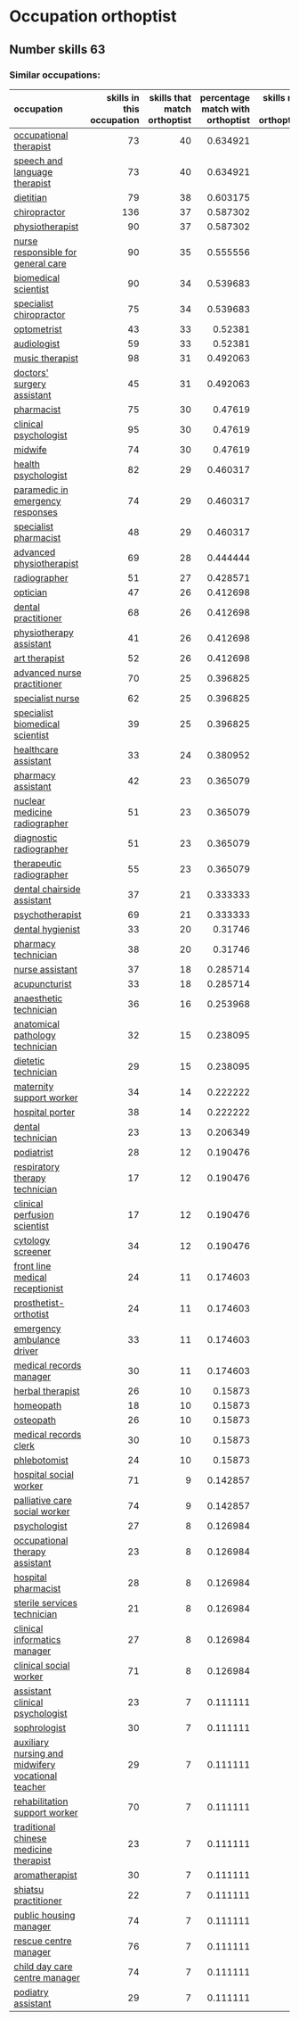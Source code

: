 # Occupation orthoptist
## Number skills 63
### Similar occupations:
| occupation                                                                                                  |   skills in this occupation |   skills that match orthoptist |   percentage match with orthoptist |   skills not in orthoptist |
|:------------------------------------------------------------------------------------------------------------|----------------------------:|-------------------------------:|-----------------------------------:|---------------------------:|
| [occupational therapist](occupational_therapist.md)                                                         |                          73 |                             40 |                           0.634921 |                         33 |
| [speech and language therapist](speech_and_language_therapist.md)                                           |                          73 |                             40 |                           0.634921 |                         33 |
| [dietitian](dietitian.md)                                                                                   |                          79 |                             38 |                           0.603175 |                         41 |
| [chiropractor](chiropractor.md)                                                                             |                         136 |                             37 |                           0.587302 |                         99 |
| [physiotherapist](physiotherapist.md)                                                                       |                          90 |                             37 |                           0.587302 |                         53 |
| [nurse responsible for general care](nurse_responsible_for_general_care.md)                                 |                          90 |                             35 |                           0.555556 |                         55 |
| [biomedical scientist](biomedical_scientist.md)                                                             |                          90 |                             34 |                           0.539683 |                         56 |
| [specialist chiropractor](specialist_chiropractor.md)                                                       |                          75 |                             34 |                           0.539683 |                         41 |
| [optometrist](optometrist.md)                                                                               |                          43 |                             33 |                           0.52381  |                         10 |
| [audiologist](audiologist.md)                                                                               |                          59 |                             33 |                           0.52381  |                         26 |
| [music therapist](music_therapist.md)                                                                       |                          98 |                             31 |                           0.492063 |                         67 |
| [doctors' surgery assistant](doctors'_surgery_assistant.md)                                                 |                          45 |                             31 |                           0.492063 |                         14 |
| [pharmacist](pharmacist.md)                                                                                 |                          75 |                             30 |                           0.47619  |                         45 |
| [clinical psychologist](clinical_psychologist.md)                                                           |                          95 |                             30 |                           0.47619  |                         65 |
| [midwife](midwife.md)                                                                                       |                          74 |                             30 |                           0.47619  |                         44 |
| [health psychologist](health_psychologist.md)                                                               |                          82 |                             29 |                           0.460317 |                         53 |
| [paramedic in emergency responses](paramedic_in_emergency_responses.md)                                     |                          74 |                             29 |                           0.460317 |                         45 |
| [specialist pharmacist](specialist_pharmacist.md)                                                           |                          48 |                             29 |                           0.460317 |                         19 |
| [advanced physiotherapist](advanced_physiotherapist.md)                                                     |                          69 |                             28 |                           0.444444 |                         41 |
| [radiographer](radiographer.md)                                                                             |                          51 |                             27 |                           0.428571 |                         24 |
| [optician](optician.md)                                                                                     |                          47 |                             26 |                           0.412698 |                         21 |
| [dental practitioner](dental_practitioner.md)                                                               |                          68 |                             26 |                           0.412698 |                         42 |
| [physiotherapy assistant](physiotherapy_assistant.md)                                                       |                          41 |                             26 |                           0.412698 |                         15 |
| [art therapist](art_therapist.md)                                                                           |                          52 |                             26 |                           0.412698 |                         26 |
| [advanced nurse practitioner](advanced_nurse_practitioner.md)                                               |                          70 |                             25 |                           0.396825 |                         45 |
| [specialist nurse](specialist_nurse.md)                                                                     |                          62 |                             25 |                           0.396825 |                         37 |
| [specialist biomedical scientist](specialist_biomedical_scientist.md)                                       |                          39 |                             25 |                           0.396825 |                         14 |
| [healthcare assistant](healthcare_assistant.md)                                                             |                          33 |                             24 |                           0.380952 |                          9 |
| [pharmacy assistant](pharmacy_assistant.md)                                                                 |                          42 |                             23 |                           0.365079 |                         19 |
| [nuclear medicine radiographer](nuclear_medicine_radiographer.md)                                           |                          51 |                             23 |                           0.365079 |                         28 |
| [diagnostic radiographer](diagnostic_radiographer.md)                                                       |                          51 |                             23 |                           0.365079 |                         28 |
| [therapeutic radiographer](therapeutic_radiographer.md)                                                     |                          55 |                             23 |                           0.365079 |                         32 |
| [dental chairside assistant](dental_chairside_assistant.md)                                                 |                          37 |                             21 |                           0.333333 |                         16 |
| [psychotherapist](psychotherapist.md)                                                                       |                          69 |                             21 |                           0.333333 |                         48 |
| [dental hygienist](dental_hygienist.md)                                                                     |                          33 |                             20 |                           0.31746  |                         13 |
| [pharmacy technician](pharmacy_technician.md)                                                               |                          38 |                             20 |                           0.31746  |                         18 |
| [nurse assistant](nurse_assistant.md)                                                                       |                          37 |                             18 |                           0.285714 |                         19 |
| [acupuncturist](acupuncturist.md)                                                                           |                          33 |                             18 |                           0.285714 |                         15 |
| [anaesthetic technician](anaesthetic_technician.md)                                                         |                          36 |                             16 |                           0.253968 |                         20 |
| [anatomical pathology technician](anatomical_pathology_technician.md)                                       |                          32 |                             15 |                           0.238095 |                         17 |
| [dietetic technician](dietetic_technician.md)                                                               |                          29 |                             15 |                           0.238095 |                         14 |
| [maternity support worker](maternity_support_worker.md)                                                     |                          34 |                             14 |                           0.222222 |                         20 |
| [hospital porter](hospital_porter.md)                                                                       |                          38 |                             14 |                           0.222222 |                         24 |
| [dental technician](dental_technician.md)                                                                   |                          23 |                             13 |                           0.206349 |                         10 |
| [podiatrist](podiatrist.md)                                                                                 |                          28 |                             12 |                           0.190476 |                         16 |
| [respiratory therapy technician](respiratory_therapy_technician.md)                                         |                          17 |                             12 |                           0.190476 |                          5 |
| [clinical perfusion scientist](clinical_perfusion_scientist.md)                                             |                          17 |                             12 |                           0.190476 |                          5 |
| [cytology screener](cytology_screener.md)                                                                   |                          34 |                             12 |                           0.190476 |                         22 |
| [front line medical receptionist](front_line_medical_receptionist.md)                                       |                          24 |                             11 |                           0.174603 |                         13 |
| [prosthetist-orthotist](prosthetist-orthotist.md)                                                           |                          24 |                             11 |                           0.174603 |                         13 |
| [emergency ambulance driver](emergency_ambulance_driver.md)                                                 |                          33 |                             11 |                           0.174603 |                         22 |
| [medical records manager](medical_records_manager.md)                                                       |                          30 |                             11 |                           0.174603 |                         19 |
| [herbal therapist](herbal_therapist.md)                                                                     |                          26 |                             10 |                           0.15873  |                         16 |
| [homeopath](homeopath.md)                                                                                   |                          18 |                             10 |                           0.15873  |                          8 |
| [osteopath](osteopath.md)                                                                                   |                          26 |                             10 |                           0.15873  |                         16 |
| [medical records clerk](medical_records_clerk.md)                                                           |                          30 |                             10 |                           0.15873  |                         20 |
| [phlebotomist](phlebotomist.md)                                                                             |                          24 |                             10 |                           0.15873  |                         14 |
| [hospital social worker](hospital_social_worker.md)                                                         |                          71 |                              9 |                           0.142857 |                         62 |
| [palliative care social worker](palliative_care_social_worker.md)                                           |                          74 |                              9 |                           0.142857 |                         65 |
| [psychologist](psychologist.md)                                                                             |                          27 |                              8 |                           0.126984 |                         19 |
| [occupational therapy assistant](occupational_therapy_assistant.md)                                         |                          23 |                              8 |                           0.126984 |                         15 |
| [hospital pharmacist](hospital_pharmacist.md)                                                               |                          28 |                              8 |                           0.126984 |                         20 |
| [sterile services technician](sterile_services_technician.md)                                               |                          21 |                              8 |                           0.126984 |                         13 |
| [clinical informatics manager](clinical_informatics_manager.md)                                             |                          27 |                              8 |                           0.126984 |                         19 |
| [clinical social worker](clinical_social_worker.md)                                                         |                          71 |                              8 |                           0.126984 |                         63 |
| [assistant clinical psychologist](assistant_clinical_psychologist.md)                                       |                          23 |                              7 |                           0.111111 |                         16 |
| [sophrologist](sophrologist.md)                                                                             |                          30 |                              7 |                           0.111111 |                         23 |
| [auxiliary nursing and midwifery vocational teacher](auxiliary_nursing_and_midwifery_vocational_teacher.md) |                          29 |                              7 |                           0.111111 |                         22 |
| [rehabilitation support worker](rehabilitation_support_worker.md)                                           |                          70 |                              7 |                           0.111111 |                         63 |
| [traditional chinese medicine therapist](traditional_chinese_medicine_therapist.md)                         |                          23 |                              7 |                           0.111111 |                         16 |
| [aromatherapist](aromatherapist.md)                                                                         |                          30 |                              7 |                           0.111111 |                         23 |
| [shiatsu practitioner](shiatsu_practitioner.md)                                                             |                          22 |                              7 |                           0.111111 |                         15 |
| [public housing manager](public_housing_manager.md)                                                         |                          74 |                              7 |                           0.111111 |                         67 |
| [rescue centre manager](rescue_centre_manager.md)                                                           |                          76 |                              7 |                           0.111111 |                         69 |
| [child day care centre manager](child_day_care_centre_manager.md)                                           |                          74 |                              7 |                           0.111111 |                         67 |
| [podiatry assistant](podiatry_assistant.md)                                                                 |                          29 |                              7 |                           0.111111 |                         22 |
